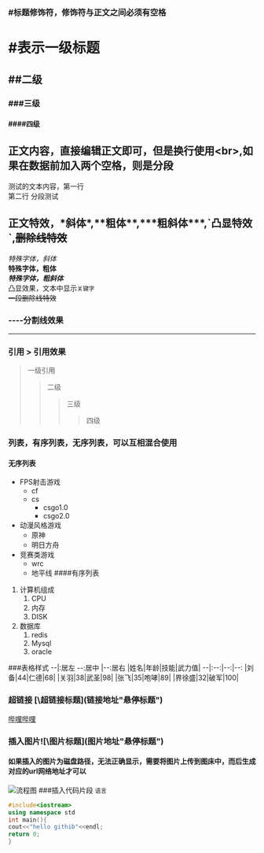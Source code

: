 ### #标题修饰符，修饰符与正文之间必须有空格
# #表示一级标题
## ##二级
### ###三级
#### ####四级

## 正文内容，直接编辑正文即可，但是换行使用\<br\>,如果在数据前加入两个空格，则是分段
测试的文本内容，第一行<br>
第二行
  分段测试
## 正文特效，\*斜体\*,\*\*粗体\*\*,\*\*\*粗斜体\*\*\*,\`凸显特效\`,~~删除线特效~~

  *特殊字体，斜体*<br>
  **特殊字体，粗体**<br>
  ***特殊字体，粗斜体***<br>
  凸显效果，文本中显示`关键字`<br>
  ~~一段删除线特效~~

### \-\-\-\-分割线效果
----
### 引用 \> 引用效果
>一级引用
>>二级
>>>三级
>>>>四级
### 列表，有序列表，无序列表，可以互相混合使用
#### 无序列表
* FPS射击游戏
  * cf
  * cs
    * csgo1.0
    * csgo2.0
* 动漫风格游戏
  * 原神
  * 明日方舟
* 竞赛类游戏
  * wrc
  * 地平线
####有序列表
1. 计算机组成
   1. CPU
   2. 内存
   3. DISK
2. 数据库
   1. redis
   2. Mysql
   3. oracle

###表格样式 --|:居左 --:居中 |--:居右
|姓名|年龄|技能|武力值|
--|:--:|--:|--:
|刘备|44|仁德|68|
|关羽|38|武圣|98|
|张飞|35|咆哮|89|
|界徐盛|32|破军|100|

### 超链接 \[\超链接标题\](链接地址"悬停标题")
[哔哩哔哩](https://www.bilibili.com"B站")

### 插入图片\!\[\图片标题\](图片地址"悬停标题")
#### 如果插入的图片为磁盘路径，无法正确显示，需要将图片上传到图床中，而后生成对应的url网络地址才可以
![流程图](D://UserFile//Desktop//个人//运动会.drawio.png"流程图")
###插入代码片段 ```语言 ```
```cpp
#include<iostream>
using namespace std
int main(){
cout<<"hello githib"<<endl;
return 0;
}
```

